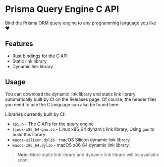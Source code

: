 # Prisma Query Engine C API

Bind the Prisma ORM query engine to any programming language you like ❤️

## Features

- Rust bindings for the C API
- Static link library
- Dynamic link library

## Usage

You can download the dynamic link library and static link library automatically built by CI on the Releases page. Of course, the header files you need to use the C language can also be found here.

Libraries currently built by CI:

- `api.h` - The C APIs for the query engine
- `linux-x86_64-gnu.so` - Linux x86_64 dynamic link library, Using `gun` to build this library
- `macos-silicon.dylib` - macOS Silicon dynamic link library.
- `macos-x86_64.dylib` - macOS x86_64 dynamic link library.

> **Note**: More static link library and dynamic link library will be available soon.
